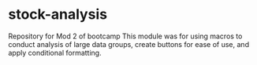 # stock-analysis
Repository for Mod 2 of bootcamp
This module was for using macros to conduct analysis of large data groups, create buttons for ease of use, and apply conditional formatting.
